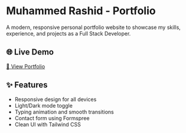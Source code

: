 # Muhammed Rashid - Portfolio

A modern, responsive personal portfolio website to showcase my skills, experience, and projects as a Full Stack Developer.

## 🌐 Live Demo

[🔗 View Portfolio](https://devmdrd.github.io/)

## ✨ Features

- Responsive design for all devices
- Light/Dark mode toggle
- Typing animation and smooth transitions
- Contact form using Formspree
- Clean UI with Tailwind CSS
